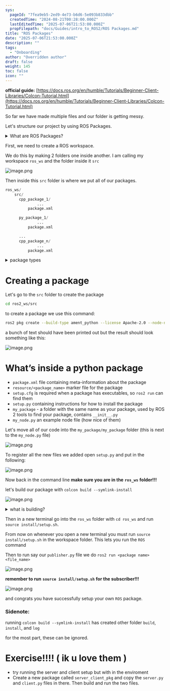 ```yaml
---
sys:
  pageId: "7fea9eb5-2ed9-4e73-b6d6-5e093b833dbb"
  createdTime: "2024-08-21T00:28:00.000Z"
  lastEditedTime: "2025-07-06T21:53:00.000Z"
  propFilepath: "docs/Guides/intro_to_ROS2/ROS Packages.md"
title: "ROS Packages"
date: "2025-07-06T21:53:00.000Z"
description: ""
tags:
  - "Onboarding"
author: "Overridden author"
draft: false
weight: 145
toc: false
icon: ""
---
```


**official guide:** [https://docs.ros.org/en/humble/Tutorials/Beginner-Client-Libraries/Colcon-Tutorial.html](https://docs.ros.org/en/humble/Tutorials/Beginner-Client-Libraries/Colcon-Tutorial.html)

So far we have made multiple files and our folder is getting messy.

Let's structure our project by using ROS Packages.

<details>
      <summary>What are ROS Packages?</summary>
      ROS Packages are, as the name implies, packages of code that are highly sharable between ROS developers.
  </details>

First, we need to create a ROS workspace.

We do this by making 2 folders one inside another. I am calling my workspace `ros_ws` and the folder inside it `src`

![image.png](https://prod-files-secure.s3.us-west-2.amazonaws.com/d518164a-d88e-44d1-a4ee-3adb3bd8bce0/70706947-fd18-4537-a67b-e12946812d31/image.png?X-Amz-Algorithm=AWS4-HMAC-SHA256&X-Amz-Content-Sha256=UNSIGNED-PAYLOAD&X-Amz-Credential=ASIAZI2LB466RFU5BBLX%2F20250806%2Fus-west-2%2Fs3%2Faws4_request&X-Amz-Date=20250806T171415Z&X-Amz-Expires=3600&X-Amz-Security-Token=IQoJb3JpZ2luX2VjEEAaCXVzLXdlc3QtMiJHMEUCIQDRS7fSBUZjnJlZvk8yU10pRW3cWVU%2Blb37ku%2Fxvv6jvgIgOGbJLb6Ww8d14%2FjGcBmlhzg3y%2FFJod6gu4U1lAdeusMq%2FwMIeRAAGgw2Mzc0MjMxODM4MDUiDDDh6oxl4%2FPbhrHUrSrcAxrhMCQ%2Blc4DBwHaz2U5UlCE%2BUX6TOZtWWJZkZQr3smW%2FTOeqvPF5yyEJthuig5Z11bagKYpduDCYqG8WRE5Me6R%2B%2B3awUgPbIWX%2BTey8QOZY7nWMLvh9M8zXRARfADM1vm350mB%2BRuKJevb9vytBjRsP9sm1C%2FXxBdmSLczaGhfEieC7PpKGoPYHuKu3N4j5aXNeNNZxH5ZCxeM3Gh76nZI1OI9NvKsySRe8cJtT99D5OEKvg%2FG5DQNcmyueDrEddppNokUs%2FhfgTtgYpsIdtZBEa%2FH6HPFpzMaZPrCs8y2GjCakH%2BqD%2FbcFuwUZQBxWSIx1h3fscztITiPXh1D%2FyPgN%2Bh%2BQFXvM1GkYRwbEBJ8xkRHbWmjlH2lkMPIQQubwVzzanPpGEA%2FeDibGSxgI8EFpf4YZE1M9TXWEsiJM82KC7sis6HChb4YdaPlK9bhYm6CBNVsJLEANTIRjHaVsXJ2eHs7nAIRwltxtRY1aV1CrwHZlBTwdfOeVPriVyCpqmy%2BIGM6Y6Ij2N%2BjgL7fKpC9d8a%2BuZNeLJ22UMdhJIGMIacWHNw%2F8fOw8lEWDm6ELOkDW95Nq7SVjmzaWi7c9aMWB0Bt%2FvTdsU5dSgVz5gbsNKasExzskovsP%2BpWMOP6zcQGOqUBMe2Ywk4AWmIqMNgu5wntaygnNm%2FFottrdxedxHqiwuM%2BW%2BFXOeQ%2Fv%2FCmK5bRmk%2BgwKkrBqNDGDMH1Chuts4wUkVbfzjMjdWuT0lyW2D1lCkyTO3V4j%2FrGH5XAgAy%2Bov0MQ8rf4OE6tltt2Sfl6bT%2BSoAaIc3N2xDX2e8aY36X1aI8lA%2FSlHsPDvBTBkzK%2BCZKhHnjpnLgfaJfvSs8zXnjtD1OXg9&X-Amz-Signature=f0f4c1a395ed370133b07bfda5a9f35cefb16c69ae6a93ee586681ab42526a48&X-Amz-SignedHeaders=host&x-amz-checksum-mode=ENABLED&x-id=GetObject)

Then inside this `src` folder is where we put all of our packages.

```python
ros_ws/
    src/
      cpp_package_1/
		      ...
          package.xml

      py_package_1/
		      ...
          package.xml

      ...
      cpp_package_n/
		      ...
          package.xml

```

<details>

<summary>package types</summary>

packages can be either `C++` or python.

the intern file structure is different for each but for this guide we will stick to creating python packages

</details>

# Creating a package

Let's go to the `src` folder to create the package

```bash
cd ros2_ws/src
```

to create a package we use this command:

```bash
ros2 pkg create --build-type ament_python --license Apache-2.0 --node-name my_node my_package
```

a bunch of text should have been printed out but the result should look something like this:

![image.png](https://prod-files-secure.s3.us-west-2.amazonaws.com/d518164a-d88e-44d1-a4ee-3adb3bd8bce0/e6cf1e3f-8512-4a3e-b131-079f800bf3e8/image.png?X-Amz-Algorithm=AWS4-HMAC-SHA256&X-Amz-Content-Sha256=UNSIGNED-PAYLOAD&X-Amz-Credential=ASIAZI2LB466RFU5BBLX%2F20250806%2Fus-west-2%2Fs3%2Faws4_request&X-Amz-Date=20250806T171415Z&X-Amz-Expires=3600&X-Amz-Security-Token=IQoJb3JpZ2luX2VjEEAaCXVzLXdlc3QtMiJHMEUCIQDRS7fSBUZjnJlZvk8yU10pRW3cWVU%2Blb37ku%2Fxvv6jvgIgOGbJLb6Ww8d14%2FjGcBmlhzg3y%2FFJod6gu4U1lAdeusMq%2FwMIeRAAGgw2Mzc0MjMxODM4MDUiDDDh6oxl4%2FPbhrHUrSrcAxrhMCQ%2Blc4DBwHaz2U5UlCE%2BUX6TOZtWWJZkZQr3smW%2FTOeqvPF5yyEJthuig5Z11bagKYpduDCYqG8WRE5Me6R%2B%2B3awUgPbIWX%2BTey8QOZY7nWMLvh9M8zXRARfADM1vm350mB%2BRuKJevb9vytBjRsP9sm1C%2FXxBdmSLczaGhfEieC7PpKGoPYHuKu3N4j5aXNeNNZxH5ZCxeM3Gh76nZI1OI9NvKsySRe8cJtT99D5OEKvg%2FG5DQNcmyueDrEddppNokUs%2FhfgTtgYpsIdtZBEa%2FH6HPFpzMaZPrCs8y2GjCakH%2BqD%2FbcFuwUZQBxWSIx1h3fscztITiPXh1D%2FyPgN%2Bh%2BQFXvM1GkYRwbEBJ8xkRHbWmjlH2lkMPIQQubwVzzanPpGEA%2FeDibGSxgI8EFpf4YZE1M9TXWEsiJM82KC7sis6HChb4YdaPlK9bhYm6CBNVsJLEANTIRjHaVsXJ2eHs7nAIRwltxtRY1aV1CrwHZlBTwdfOeVPriVyCpqmy%2BIGM6Y6Ij2N%2BjgL7fKpC9d8a%2BuZNeLJ22UMdhJIGMIacWHNw%2F8fOw8lEWDm6ELOkDW95Nq7SVjmzaWi7c9aMWB0Bt%2FvTdsU5dSgVz5gbsNKasExzskovsP%2BpWMOP6zcQGOqUBMe2Ywk4AWmIqMNgu5wntaygnNm%2FFottrdxedxHqiwuM%2BW%2BFXOeQ%2Fv%2FCmK5bRmk%2BgwKkrBqNDGDMH1Chuts4wUkVbfzjMjdWuT0lyW2D1lCkyTO3V4j%2FrGH5XAgAy%2Bov0MQ8rf4OE6tltt2Sfl6bT%2BSoAaIc3N2xDX2e8aY36X1aI8lA%2FSlHsPDvBTBkzK%2BCZKhHnjpnLgfaJfvSs8zXnjtD1OXg9&X-Amz-Signature=ac27420773e45d01d17e7204351247f37b0a3373b633126debbf2b63f0bbe1db&X-Amz-SignedHeaders=host&x-amz-checksum-mode=ENABLED&x-id=GetObject)

# What’s inside a python package

- `package.xml` file containing meta-information about the package
- `resource/<package_name>` marker file for the package
- `setup.cfg` is required when a package has executables, so `ros2 run` can find them
- `setup.py` containing instructions for how to install the package
- `my_package` - a folder with the same name as your package, used by ROS 2 tools to find your package, contains `__init__.py`
- `my_node.py` an example node file (how nice of them)

Let's move all of our code into the `my_package/my_package` folder (this is next to the `my_node.py` file)

![image.png](https://prod-files-secure.s3.us-west-2.amazonaws.com/d518164a-d88e-44d1-a4ee-3adb3bd8bce0/9ce58f11-0da9-4d3e-b86d-506a9685d378/image.png?X-Amz-Algorithm=AWS4-HMAC-SHA256&X-Amz-Content-Sha256=UNSIGNED-PAYLOAD&X-Amz-Credential=ASIAZI2LB466RFU5BBLX%2F20250806%2Fus-west-2%2Fs3%2Faws4_request&X-Amz-Date=20250806T171416Z&X-Amz-Expires=3600&X-Amz-Security-Token=IQoJb3JpZ2luX2VjEEAaCXVzLXdlc3QtMiJHMEUCIQDRS7fSBUZjnJlZvk8yU10pRW3cWVU%2Blb37ku%2Fxvv6jvgIgOGbJLb6Ww8d14%2FjGcBmlhzg3y%2FFJod6gu4U1lAdeusMq%2FwMIeRAAGgw2Mzc0MjMxODM4MDUiDDDh6oxl4%2FPbhrHUrSrcAxrhMCQ%2Blc4DBwHaz2U5UlCE%2BUX6TOZtWWJZkZQr3smW%2FTOeqvPF5yyEJthuig5Z11bagKYpduDCYqG8WRE5Me6R%2B%2B3awUgPbIWX%2BTey8QOZY7nWMLvh9M8zXRARfADM1vm350mB%2BRuKJevb9vytBjRsP9sm1C%2FXxBdmSLczaGhfEieC7PpKGoPYHuKu3N4j5aXNeNNZxH5ZCxeM3Gh76nZI1OI9NvKsySRe8cJtT99D5OEKvg%2FG5DQNcmyueDrEddppNokUs%2FhfgTtgYpsIdtZBEa%2FH6HPFpzMaZPrCs8y2GjCakH%2BqD%2FbcFuwUZQBxWSIx1h3fscztITiPXh1D%2FyPgN%2Bh%2BQFXvM1GkYRwbEBJ8xkRHbWmjlH2lkMPIQQubwVzzanPpGEA%2FeDibGSxgI8EFpf4YZE1M9TXWEsiJM82KC7sis6HChb4YdaPlK9bhYm6CBNVsJLEANTIRjHaVsXJ2eHs7nAIRwltxtRY1aV1CrwHZlBTwdfOeVPriVyCpqmy%2BIGM6Y6Ij2N%2BjgL7fKpC9d8a%2BuZNeLJ22UMdhJIGMIacWHNw%2F8fOw8lEWDm6ELOkDW95Nq7SVjmzaWi7c9aMWB0Bt%2FvTdsU5dSgVz5gbsNKasExzskovsP%2BpWMOP6zcQGOqUBMe2Ywk4AWmIqMNgu5wntaygnNm%2FFottrdxedxHqiwuM%2BW%2BFXOeQ%2Fv%2FCmK5bRmk%2BgwKkrBqNDGDMH1Chuts4wUkVbfzjMjdWuT0lyW2D1lCkyTO3V4j%2FrGH5XAgAy%2Bov0MQ8rf4OE6tltt2Sfl6bT%2BSoAaIc3N2xDX2e8aY36X1aI8lA%2FSlHsPDvBTBkzK%2BCZKhHnjpnLgfaJfvSs8zXnjtD1OXg9&X-Amz-Signature=d41f6481f18b8898fc997629c929cf8643c5fb8f8fb6cd3876349317649afcb8&X-Amz-SignedHeaders=host&x-amz-checksum-mode=ENABLED&x-id=GetObject)

To register all the new files we added open `setup.py` and put in the following:

![image.png](https://prod-files-secure.s3.us-west-2.amazonaws.com/d518164a-d88e-44d1-a4ee-3adb3bd8bce0/1cd7c262-4cae-4496-9d75-c178537d24a2/image.png?X-Amz-Algorithm=AWS4-HMAC-SHA256&X-Amz-Content-Sha256=UNSIGNED-PAYLOAD&X-Amz-Credential=ASIAZI2LB466RFU5BBLX%2F20250806%2Fus-west-2%2Fs3%2Faws4_request&X-Amz-Date=20250806T171416Z&X-Amz-Expires=3600&X-Amz-Security-Token=IQoJb3JpZ2luX2VjEEAaCXVzLXdlc3QtMiJHMEUCIQDRS7fSBUZjnJlZvk8yU10pRW3cWVU%2Blb37ku%2Fxvv6jvgIgOGbJLb6Ww8d14%2FjGcBmlhzg3y%2FFJod6gu4U1lAdeusMq%2FwMIeRAAGgw2Mzc0MjMxODM4MDUiDDDh6oxl4%2FPbhrHUrSrcAxrhMCQ%2Blc4DBwHaz2U5UlCE%2BUX6TOZtWWJZkZQr3smW%2FTOeqvPF5yyEJthuig5Z11bagKYpduDCYqG8WRE5Me6R%2B%2B3awUgPbIWX%2BTey8QOZY7nWMLvh9M8zXRARfADM1vm350mB%2BRuKJevb9vytBjRsP9sm1C%2FXxBdmSLczaGhfEieC7PpKGoPYHuKu3N4j5aXNeNNZxH5ZCxeM3Gh76nZI1OI9NvKsySRe8cJtT99D5OEKvg%2FG5DQNcmyueDrEddppNokUs%2FhfgTtgYpsIdtZBEa%2FH6HPFpzMaZPrCs8y2GjCakH%2BqD%2FbcFuwUZQBxWSIx1h3fscztITiPXh1D%2FyPgN%2Bh%2BQFXvM1GkYRwbEBJ8xkRHbWmjlH2lkMPIQQubwVzzanPpGEA%2FeDibGSxgI8EFpf4YZE1M9TXWEsiJM82KC7sis6HChb4YdaPlK9bhYm6CBNVsJLEANTIRjHaVsXJ2eHs7nAIRwltxtRY1aV1CrwHZlBTwdfOeVPriVyCpqmy%2BIGM6Y6Ij2N%2BjgL7fKpC9d8a%2BuZNeLJ22UMdhJIGMIacWHNw%2F8fOw8lEWDm6ELOkDW95Nq7SVjmzaWi7c9aMWB0Bt%2FvTdsU5dSgVz5gbsNKasExzskovsP%2BpWMOP6zcQGOqUBMe2Ywk4AWmIqMNgu5wntaygnNm%2FFottrdxedxHqiwuM%2BW%2BFXOeQ%2Fv%2FCmK5bRmk%2BgwKkrBqNDGDMH1Chuts4wUkVbfzjMjdWuT0lyW2D1lCkyTO3V4j%2FrGH5XAgAy%2Bov0MQ8rf4OE6tltt2Sfl6bT%2BSoAaIc3N2xDX2e8aY36X1aI8lA%2FSlHsPDvBTBkzK%2BCZKhHnjpnLgfaJfvSs8zXnjtD1OXg9&X-Amz-Signature=ec3459738c91b4fb69653ec46f71773a0ce195df1052c8113371fda3ce515857&X-Amz-SignedHeaders=host&x-amz-checksum-mode=ENABLED&x-id=GetObject)

Now back in the command line **make sure you are in the** **`ros_ws`** **folder!!!**

let's build our package with `colcon build --symlink-install`

![image.png](https://prod-files-secure.s3.us-west-2.amazonaws.com/d518164a-d88e-44d1-a4ee-3adb3bd8bce0/2f2a0d27-b173-48fd-b189-5f5c0ce65619/image.png?X-Amz-Algorithm=AWS4-HMAC-SHA256&X-Amz-Content-Sha256=UNSIGNED-PAYLOAD&X-Amz-Credential=ASIAZI2LB466RFU5BBLX%2F20250806%2Fus-west-2%2Fs3%2Faws4_request&X-Amz-Date=20250806T171416Z&X-Amz-Expires=3600&X-Amz-Security-Token=IQoJb3JpZ2luX2VjEEAaCXVzLXdlc3QtMiJHMEUCIQDRS7fSBUZjnJlZvk8yU10pRW3cWVU%2Blb37ku%2Fxvv6jvgIgOGbJLb6Ww8d14%2FjGcBmlhzg3y%2FFJod6gu4U1lAdeusMq%2FwMIeRAAGgw2Mzc0MjMxODM4MDUiDDDh6oxl4%2FPbhrHUrSrcAxrhMCQ%2Blc4DBwHaz2U5UlCE%2BUX6TOZtWWJZkZQr3smW%2FTOeqvPF5yyEJthuig5Z11bagKYpduDCYqG8WRE5Me6R%2B%2B3awUgPbIWX%2BTey8QOZY7nWMLvh9M8zXRARfADM1vm350mB%2BRuKJevb9vytBjRsP9sm1C%2FXxBdmSLczaGhfEieC7PpKGoPYHuKu3N4j5aXNeNNZxH5ZCxeM3Gh76nZI1OI9NvKsySRe8cJtT99D5OEKvg%2FG5DQNcmyueDrEddppNokUs%2FhfgTtgYpsIdtZBEa%2FH6HPFpzMaZPrCs8y2GjCakH%2BqD%2FbcFuwUZQBxWSIx1h3fscztITiPXh1D%2FyPgN%2Bh%2BQFXvM1GkYRwbEBJ8xkRHbWmjlH2lkMPIQQubwVzzanPpGEA%2FeDibGSxgI8EFpf4YZE1M9TXWEsiJM82KC7sis6HChb4YdaPlK9bhYm6CBNVsJLEANTIRjHaVsXJ2eHs7nAIRwltxtRY1aV1CrwHZlBTwdfOeVPriVyCpqmy%2BIGM6Y6Ij2N%2BjgL7fKpC9d8a%2BuZNeLJ22UMdhJIGMIacWHNw%2F8fOw8lEWDm6ELOkDW95Nq7SVjmzaWi7c9aMWB0Bt%2FvTdsU5dSgVz5gbsNKasExzskovsP%2BpWMOP6zcQGOqUBMe2Ywk4AWmIqMNgu5wntaygnNm%2FFottrdxedxHqiwuM%2BW%2BFXOeQ%2Fv%2FCmK5bRmk%2BgwKkrBqNDGDMH1Chuts4wUkVbfzjMjdWuT0lyW2D1lCkyTO3V4j%2FrGH5XAgAy%2Bov0MQ8rf4OE6tltt2Sfl6bT%2BSoAaIc3N2xDX2e8aY36X1aI8lA%2FSlHsPDvBTBkzK%2BCZKhHnjpnLgfaJfvSs8zXnjtD1OXg9&X-Amz-Signature=8f3476e8e8d65e4367e234dcb30568da65d30c7882b522e6c90c35b406e13a81&X-Amz-SignedHeaders=host&x-amz-checksum-mode=ENABLED&x-id=GetObject)

<details>

<summary>what is building?</summary>

if you are a CS major at Rose-Hulman you will learn the answer to this in CSSE132

but TLDR; is it combines all the code files into one program that can be run easily 

</details>

Then in a new terminal go into the `ros_ws` folder with `cd ros_ws` and run `source install/setup.sh`. 

From now on whenever you open a new terminal you must run `source install/setup.sh` in the workspace folder. This lets you run the `ROS` command

Then to run say our `publisher.py` file we do `ros2 run <package name> <file_name>`

![image.png](https://prod-files-secure.s3.us-west-2.amazonaws.com/d518164a-d88e-44d1-a4ee-3adb3bd8bce0/4f4b1219-3a44-4632-aa0a-ce3471699f59/image.png?X-Amz-Algorithm=AWS4-HMAC-SHA256&X-Amz-Content-Sha256=UNSIGNED-PAYLOAD&X-Amz-Credential=ASIAZI2LB466RFU5BBLX%2F20250806%2Fus-west-2%2Fs3%2Faws4_request&X-Amz-Date=20250806T171416Z&X-Amz-Expires=3600&X-Amz-Security-Token=IQoJb3JpZ2luX2VjEEAaCXVzLXdlc3QtMiJHMEUCIQDRS7fSBUZjnJlZvk8yU10pRW3cWVU%2Blb37ku%2Fxvv6jvgIgOGbJLb6Ww8d14%2FjGcBmlhzg3y%2FFJod6gu4U1lAdeusMq%2FwMIeRAAGgw2Mzc0MjMxODM4MDUiDDDh6oxl4%2FPbhrHUrSrcAxrhMCQ%2Blc4DBwHaz2U5UlCE%2BUX6TOZtWWJZkZQr3smW%2FTOeqvPF5yyEJthuig5Z11bagKYpduDCYqG8WRE5Me6R%2B%2B3awUgPbIWX%2BTey8QOZY7nWMLvh9M8zXRARfADM1vm350mB%2BRuKJevb9vytBjRsP9sm1C%2FXxBdmSLczaGhfEieC7PpKGoPYHuKu3N4j5aXNeNNZxH5ZCxeM3Gh76nZI1OI9NvKsySRe8cJtT99D5OEKvg%2FG5DQNcmyueDrEddppNokUs%2FhfgTtgYpsIdtZBEa%2FH6HPFpzMaZPrCs8y2GjCakH%2BqD%2FbcFuwUZQBxWSIx1h3fscztITiPXh1D%2FyPgN%2Bh%2BQFXvM1GkYRwbEBJ8xkRHbWmjlH2lkMPIQQubwVzzanPpGEA%2FeDibGSxgI8EFpf4YZE1M9TXWEsiJM82KC7sis6HChb4YdaPlK9bhYm6CBNVsJLEANTIRjHaVsXJ2eHs7nAIRwltxtRY1aV1CrwHZlBTwdfOeVPriVyCpqmy%2BIGM6Y6Ij2N%2BjgL7fKpC9d8a%2BuZNeLJ22UMdhJIGMIacWHNw%2F8fOw8lEWDm6ELOkDW95Nq7SVjmzaWi7c9aMWB0Bt%2FvTdsU5dSgVz5gbsNKasExzskovsP%2BpWMOP6zcQGOqUBMe2Ywk4AWmIqMNgu5wntaygnNm%2FFottrdxedxHqiwuM%2BW%2BFXOeQ%2Fv%2FCmK5bRmk%2BgwKkrBqNDGDMH1Chuts4wUkVbfzjMjdWuT0lyW2D1lCkyTO3V4j%2FrGH5XAgAy%2Bov0MQ8rf4OE6tltt2Sfl6bT%2BSoAaIc3N2xDX2e8aY36X1aI8lA%2FSlHsPDvBTBkzK%2BCZKhHnjpnLgfaJfvSs8zXnjtD1OXg9&X-Amz-Signature=757c636387efa0a11ba84d477656319c365cba178680be9d069ef4a9ed4587b6&X-Amz-SignedHeaders=host&x-amz-checksum-mode=ENABLED&x-id=GetObject)

**remember to run** **`source install/setup.sh`** **for the subscriber!!!**

![image.png](https://prod-files-secure.s3.us-west-2.amazonaws.com/d518164a-d88e-44d1-a4ee-3adb3bd8bce0/02121119-dad4-49ec-8356-c956108b4243/image.png?X-Amz-Algorithm=AWS4-HMAC-SHA256&X-Amz-Content-Sha256=UNSIGNED-PAYLOAD&X-Amz-Credential=ASIAZI2LB466RFU5BBLX%2F20250806%2Fus-west-2%2Fs3%2Faws4_request&X-Amz-Date=20250806T171416Z&X-Amz-Expires=3600&X-Amz-Security-Token=IQoJb3JpZ2luX2VjEEAaCXVzLXdlc3QtMiJHMEUCIQDRS7fSBUZjnJlZvk8yU10pRW3cWVU%2Blb37ku%2Fxvv6jvgIgOGbJLb6Ww8d14%2FjGcBmlhzg3y%2FFJod6gu4U1lAdeusMq%2FwMIeRAAGgw2Mzc0MjMxODM4MDUiDDDh6oxl4%2FPbhrHUrSrcAxrhMCQ%2Blc4DBwHaz2U5UlCE%2BUX6TOZtWWJZkZQr3smW%2FTOeqvPF5yyEJthuig5Z11bagKYpduDCYqG8WRE5Me6R%2B%2B3awUgPbIWX%2BTey8QOZY7nWMLvh9M8zXRARfADM1vm350mB%2BRuKJevb9vytBjRsP9sm1C%2FXxBdmSLczaGhfEieC7PpKGoPYHuKu3N4j5aXNeNNZxH5ZCxeM3Gh76nZI1OI9NvKsySRe8cJtT99D5OEKvg%2FG5DQNcmyueDrEddppNokUs%2FhfgTtgYpsIdtZBEa%2FH6HPFpzMaZPrCs8y2GjCakH%2BqD%2FbcFuwUZQBxWSIx1h3fscztITiPXh1D%2FyPgN%2Bh%2BQFXvM1GkYRwbEBJ8xkRHbWmjlH2lkMPIQQubwVzzanPpGEA%2FeDibGSxgI8EFpf4YZE1M9TXWEsiJM82KC7sis6HChb4YdaPlK9bhYm6CBNVsJLEANTIRjHaVsXJ2eHs7nAIRwltxtRY1aV1CrwHZlBTwdfOeVPriVyCpqmy%2BIGM6Y6Ij2N%2BjgL7fKpC9d8a%2BuZNeLJ22UMdhJIGMIacWHNw%2F8fOw8lEWDm6ELOkDW95Nq7SVjmzaWi7c9aMWB0Bt%2FvTdsU5dSgVz5gbsNKasExzskovsP%2BpWMOP6zcQGOqUBMe2Ywk4AWmIqMNgu5wntaygnNm%2FFottrdxedxHqiwuM%2BW%2BFXOeQ%2Fv%2FCmK5bRmk%2BgwKkrBqNDGDMH1Chuts4wUkVbfzjMjdWuT0lyW2D1lCkyTO3V4j%2FrGH5XAgAy%2Bov0MQ8rf4OE6tltt2Sfl6bT%2BSoAaIc3N2xDX2e8aY36X1aI8lA%2FSlHsPDvBTBkzK%2BCZKhHnjpnLgfaJfvSs8zXnjtD1OXg9&X-Amz-Signature=7f6ee0b18b537be4af23cd4a7b734d9e09be174064ddd7b384be5bdd224a1399&X-Amz-SignedHeaders=host&x-amz-checksum-mode=ENABLED&x-id=GetObject)

and congrats you have successfully setup your own `ROS` package.

### Sidenote:

running `colcon build --symlink-install` has created other folder `build`, `install`, and `log`

for the most part, these can be ignored.

# Exercise!!!! ( ik u love them )

- try running the server and client setup but with in the enviroment
- Create a new package called `server_client_pkg` and copy the `server.py` and `client.py` files in there. Then build and run the two files.
